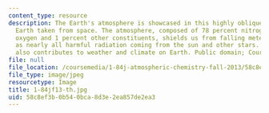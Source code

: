 ```yaml
---
content_type: resource
description: The Earth's atmosphere is showcased in this highly oblique shot of the
  Earth taken from space. The atmosphere, composed of 78 percent nitrogen, 21 percent
  oxygen and 1 percent other constituents, shields us from falling meteors, as well
  as nearly all harmful radiation coming from the sun and other stars. The upper atmosphere
  also contributes to weather and climate on Earth. Public domain; Courtesy of NASA/JPL/UCSD/JSC.
file: null
file_location: /coursemedia/1-84j-atmospheric-chemistry-fall-2013/58c8ef3b0b540bca8d3e2ea857de2ea3_1-84jf13-th.jpg
file_type: image/jpeg
resourcetype: Image
title: 1-84jf13-th.jpg
uid: 58c8ef3b-0b54-0bca-8d3e-2ea857de2ea3
---
```

